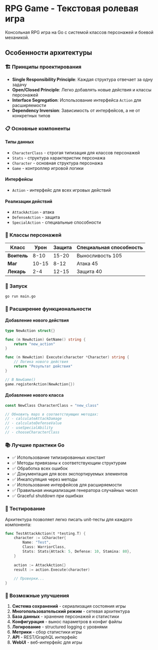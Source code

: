 # RPG Game - Текстовая ролевая игра

Консольная RPG игра на Go с системой классов персонажей и боевой механикой.

## Особенности архитектуры

### 🏗️ Принципы проектирования
- **Single Responsibility Principle**: Каждая структура отвечает за одну задачу
- **Open/Closed Principle**: Легко добавлять новые действия и классы персонажей
- **Interface Segregation**: Использование интерфейса `Action` для расширяемости
- **Dependency Inversion**: Зависимость от интерфейсов, а не от конкретных типов

### 📋 Основные компоненты

#### Типы данных
- `CharacterClass` - строгая типизация для классов персонажей
- `Stats` - структура характеристик персонажа
- `Character` - основная структура персонажа
- `Game` - контроллер игровой логики

#### Интерфейсы
- `Action` - интерфейс для всех игровых действий

#### Реализации действий
- `AttackAction` - атака
- `DefenseAction` - защита  
- `SpecialAction` - специальные способности

### 🎯 Классы персонажей

| Класс | Урон | Защита | Специальная способность |
|-------|------|--------|------------------------|
| **Воитель** | 8-10 | 15-20 | Выносливость 105 |
| **Маг** | 10-15 | 8-12 | Атака 45 |
| **Лекарь** | 2-4 | 12-15 | Защита 40 |

### 🚀 Запуск

```bash
go run main.go
```

### 🔧 Расширение функциональности

#### Добавление нового действия
```go
type NewAction struct{}

func (n NewAction) GetName() string {
    return "new_action"
}

func (n NewAction) Execute(character *Character) string {
    // Логика нового действия
    return "Результат действия"
}

// В NewGame()
game.registerAction(NewAction{})
```

#### Добавление нового класса
```go
const NewClass CharacterClass = "new_class"

// Обновить maps в соответствующих методах:
// - calculateAttackDamage
// - calculateDefenseValue  
// - useSpecialAbility
// - chooseCharacterClass
```

### 📚 Лучшие практики Go

- ✅ Использование типизированных констант
- ✅ Методы привязаны к соответствующим структурам
- ✅ Обработка всех ошибок
- ✅ Документация для всех экспортируемых элементов
- ✅ Инкапсуляция через методы
- ✅ Использование интерфейсов для расширяемости
- ✅ Правильная инициализация генератора случайных чисел
- ✅ Graceful shutdown при ошибках

### 🧪 Тестирование

Архитектура позволяет легко писать unit-тесты для каждого компонента:

```go
func TestAttackAction(t *testing.T) {
    character := &Character{
        Name: "Test",
        Class: WarriorClass,
        Stats: Stats{Attack: 5, Defense: 10, Stamina: 80},
    }
    
    action := AttackAction{}
    result := action.Execute(character)
    
    // Проверки...
}
```

### 🔄 Возможные улучшения

1. **Система сохранений** - сериализация состояния игры
2. **Многопользовательский режим** - сетевая архитектура  
3. **База данных** - хранение персонажей и статистики
4. **Конфигурация** - вынос параметров в конфиг файлы
5. **Логирование** - structured logging с уровнями
6. **Метрики** - сбор статистики игры
7. **API** - REST/GraphQL интерфейс
8. **WebUI** - веб-интерфейс для игры




